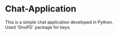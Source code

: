 # Chat-Application

This is a simple chat application developed in Python.<br/>
Used 'GnuPG' package for keys.
